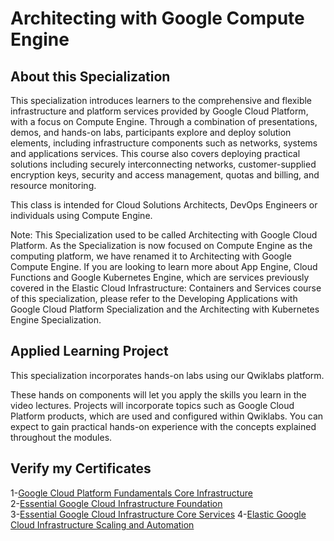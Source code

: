 # Architecting with Google Compute Engine
## About this Specialization
This specialization introduces learners to the comprehensive and flexible infrastructure and platform services provided by Google Cloud Platform, with a focus on Compute Engine. Through a combination of presentations, demos, and hands-on labs, participants explore and deploy solution elements, including infrastructure components such as networks, systems and applications services. This course also covers deploying practical solutions including securely interconnecting networks, customer-supplied encryption keys, security and access management, quotas and billing, and resource monitoring.

This class is intended for Cloud Solutions Architects, DevOps Engineers or individuals using Compute Engine.

Note: This Specialization used to be called Architecting with Google Cloud Platform. As the Specialization is now focused on Compute Engine as the computing platform, we have renamed it to Architecting with Google Compute Engine. If you are looking to learn more about App Engine, Cloud Functions and Google Kubernetes Engine, which are services previously covered in the Elastic Cloud Infrastructure: Containers and Services course of this specialization, please refer to the Developing Applications with Google Cloud Platform Specialization and the Architecting with Kubernetes Engine Specialization.

## Applied Learning Project
This specialization incorporates hands-on labs using our Qwiklabs platform.

These hands on components will let you apply the skills you learn in the video lectures. Projects will incorporate topics such as Google Cloud Platform products, which are used and configured within Qwiklabs. You can expect to gain practical hands-on experience with the concepts explained throughout the modules.

## Verify my Certificates
1-[Google Cloud Platform Fundamentals Core Infrastructure](https://www.coursera.org/account/accomplishments/verify/TUAQ68NDZRXU)<br>
2-[Essential Google Cloud Infrastructure Foundation](https://www.coursera.org/account/accomplishments/verify/7N952JHSZWT7)<br>
3-[Essential Google Cloud Infrastructure Core Services](https://www.coursera.org/account/accomplishments/verify/ELFGCF2SV24U)
4-[Elastic Google Cloud Infrastructure Scaling and Automation](coursera.org/verify/HWTQ9PMQ9TAP)
